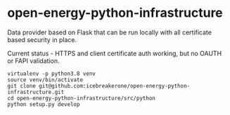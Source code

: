 # open-energy-python-infrastructure

Data provider based on Flask that can be run locally with all certificate based security in place.

Current status - HTTPS and client certificate auth working, but no OAUTH or FAPI validation.

```shell
virtualenv -p python3.8 venv
source venv/bin/activate
git clone git@github.com:icebreakerone/open-energy-python-infrastructure.git
cd open-energy-python-infrastructure/src/python
python setup.py develop
```